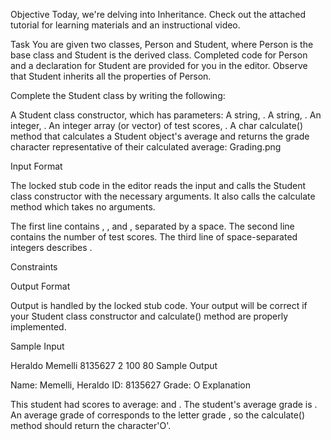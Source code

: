 Objective
Today, we're delving into Inheritance. Check out the attached tutorial for learning materials and an instructional video.

Task
You are given two classes, Person and Student, where Person is the base class and Student is the derived class. Completed code for Person and a declaration for Student are provided for you in the editor. Observe that Student inherits all the properties of Person.

Complete the Student class by writing the following:

A Student class constructor, which has  parameters:
A string, .
A string, .
An integer, .
An integer array (or vector) of test scores, .
A char calculate() method that calculates a Student object's average and returns the grade character representative of their calculated average:
Grading.png

Input Format

The locked stub code in the editor reads the input and calls the Student class constructor with the necessary arguments. It also calls the calculate method which takes no arguments.

The first line contains , , and , separated by a space. The second line contains the number of test scores. The third line of space-separated integers describes .

Constraints

Output Format

Output is handled by the locked stub code. Your output will be correct if your Student class constructor and calculate() method are properly implemented.

Sample Input

Heraldo Memelli 8135627
2
100 80
Sample Output

 Name: Memelli, Heraldo
 ID: 8135627
 Grade: O
Explanation

This student had  scores to average:  and . The student's average grade is . An average grade of  corresponds to the letter grade , so the calculate() method should return the character'O'.